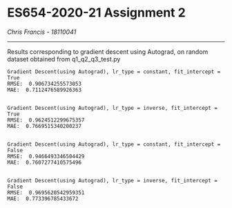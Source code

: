 # ES654-2020-21 Assignment 2

*Chris Francis* - *18110041*

------

Results corresponding to gradient descent using Autograd, on random dataset obtained from q1_q2_q3_test.py

```
Gradient Descent(using Autograd), lr_type = constant, fit_intercept = True
RMSE:  0.906734255573053
MAE:  0.7112476589926363


Gradient Descent(using Autograd), lr_type = inverse, fit_intercept = True
RMSE:  0.9624512299675357
MAE:  0.7669515340200237


Gradient Descent(using Autograd), lr_type = constant, fit_intercept = False
RMSE:  0.9466493346504429
MAE:  0.7607277410575496


Gradient Descent(using Autograd), lr_type = inverse, fit_intercept = False
RMSE:  0.9695620542959351
MAE:  0.773396785433672
```

